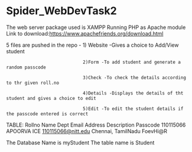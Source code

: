 # Spider_WebDevTask2


       
The web server package used is XAMPP
Running PHP as Apache module
Link to download:https://www.apachefriends.org/download.html
 
5 files are pushed in the repo - 1) Website -Gives a choice to Add/View student

                                 2)Form -To add student and generate a random passcode

                                 3)Check -To check the details according to thr given roll.no

                                 4)Details -Displays the details of tht student and gives a choice to edit

                                 5)Edit -To edit the student details if the passcode entered is correct
                                 
                       



TABLE:
Rollno	 	Name		Dept	Email			Address			Description	Passcode
110115066	APOORVA		ICE	110115066@nitt.edu	Chennai, TamilNadu			FoevHi@R

The Database Name is myStudent
The table name is Student